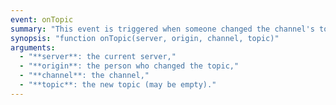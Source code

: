 ```yaml
---
event: onTopic
summary: "This event is triggered when someone changed the channel's topic."
synopsis: "function onTopic(server, origin, channel, topic)"
arguments:
  - "**server**: the current server,"
  - "**origin**: the person who changed the topic,"
  - "**channel**: the channel,"
  - "**topic**: the new topic (may be empty)."
---
```

